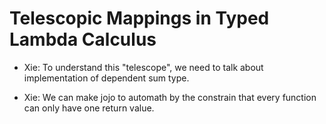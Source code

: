 # Telescopic Mappings in Typed Lambda Calculus

- Xie:
  To understand this "telescope",
  we need to talk about implementation of dependent sum type.

- Xie:
  We can make jojo to automath by the constrain that
  every function can only have one return value.
